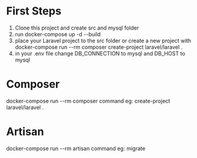 # First Steps

1. Clone this project and create src and mysql folder
2. run docker-compose up -d --build 
3. place your Laravel project to the src folder or create a new project with docker-compose run --rm composer create-project laravel/laravel .
4. in your .env file change DB_CONNECTION to mysql and DB_HOST to mysql

# Composer

docker-compose run --rm composer command eg: create-project laravel/laravel .

# Artisan

docker-compose run --rm artisan command eg: migrate